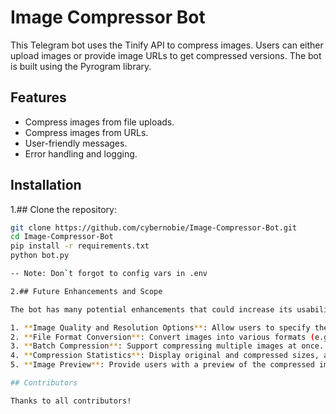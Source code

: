 # Image Compressor Bot

This Telegram bot uses the Tinify API to compress images. Users can either upload images or provide image URLs to get compressed versions. The bot is built using the Pyrogram library.

## Features

- Compress images from file uploads.
- Compress images from URLs.
- User-friendly messages.
- Error handling and logging.

## Installation

1.## Clone the repository:
   ```bash
   git clone https://github.com/cybernobie/Image-Compressor-Bot.git
   cd Image-Compressor-Bot
   pip install -r requirements.txt
   python bot.py

-- Note: Don`t forgot to config vars in .env

2.## Future Enhancements and Scope

The bot has many potential enhancements that could increase its usability and flexibility:

1. **Image Quality and Resolution Options**: Allow users to specify the compression level or target file size and resolution.
2. **File Format Conversion**: Convert images into various formats (e.g., PNG to JPEG) during compression.
3. **Batch Compression**: Support compressing multiple images at once.
4. **Compression Statistics**: Display original and compressed sizes, and the percentage of reduction.
5. **Image Preview**: Provide users with a preview of the compressed image to compare quality.

## Contributors

Thanks to all contributors!
